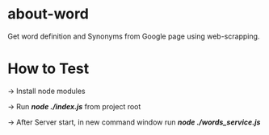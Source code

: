 # about-word
Get word definition and Synonyms from Google page using web-scrapping. 

# How to Test
-> Install node modules

-> Run ***node ./index.js*** from project root 

-> After Server start, in new command window run ***node ./words_service.js***

